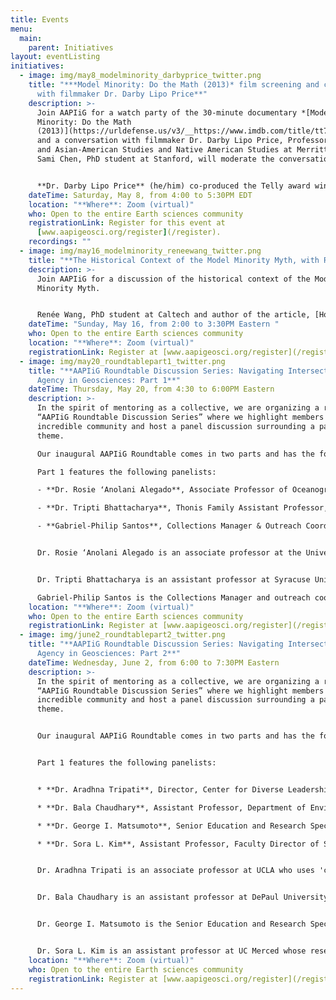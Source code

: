 ```yaml
---
title: Events
menu:
  main:
    parent: Initiatives
layout: eventListing
initiatives:
  - image: img/may8_modelminority_darbyprice_twitter.png
    title: "***Model Minority: Do the Math (2013)* film screening and conversation
      with filmmaker Dr. Darby Lipo Price**"
    description: >-
      Join AAPIiG for a watch party of the 30-minute documentary *[Model
      Minority: Do the Math
      (2013)](https://urldefense.us/v3/__https://www.imdb.com/title/tt7407412/__;!!G2kpM7uM-TzIFchu!n3APv6JKr6PLgftcLbk8tN-P8EJKYQe6U-p2dPAic0Dzj5PM1Axl-cuyxrMPljrcXw$)*
      and a conversation with filmmaker Dr. Darby Lipo Price, Professor in Asian
      and Asian-American Studies and Native American Studies at Merritt College.
      Sami Chen, PhD student at Stanford, will moderate the conversation.\


      **Dr. Darby Lipo Price** (he/him) co-produced the Telly award winning PBS documentaries: *Model Minority: Do the Math (2013)*, and *Crossing the Line: Multiracial Comedians (2008)* with Teja Arboleda.   Price completed a Ph.D. at the University of California at Berkeley in Comparative Ethnic Studies, and currently teaches Asian and Asian American Studies, and Native American Studies at Merritt College.  He has also taught similar courses at UC Berkeley, UC Santa Cruz, San Jose State U, DePaul U, Vassar, Mills, and Laney.  Price has published in *Amerasia Journal*, *Critical Mass: A Journal of Asian American Cultural Criticism*, T*he American Indian Culture and Research Journal*, and several anthologies.  In his free time, Price volunteers as a docent at the Portland Chinatown Museum and enjoys playing guitar and gardening.
    dateTime: Saturday, May 8, from 4:00 to 5:30PM EDT
    location: "**Where**: Zoom (virtual)"
    who: Open to the entire Earth sciences community
    registrationLink: Register for this event at
      [www.aapigeosci.org/register](/register).
    recordings: ""
  - image: img/may16_modelminority_reneewang_twitter.png
    title: "**The Historical Context of the Model Minority Myth, with Renée Wang**"
    description: >-
      Join AAPIiG for a discussion of the historical context of the Model
      Minority Myth. 


      Renée Wang, PhD student at Caltech and author of the article, [How the Model Minority Myth Harms Us All](https://caltechletters.org/viewpoints/model-minority-myth), will present a short presentation and moderate a community discussion.
    dateTime: "Sunday, May 16, from 2:00 to 3:30PM Eastern "
    who: Open to the entire Earth sciences community
    location: "**Where**: Zoom (virtual)"
    registrationLink: Register at [www.aapigeosci.org/register](/register).
  - image: img/may20_roundtablepart1_twitter.png
    title: "**AAPIiG Roundtable Discussion Series: Navigating Intersectionality and
      Agency in Geosciences: Part 1**"
    dateTime: Thursday, May 20, from 4:30 to 6:00PM Eastern
    description: >-
      In the spirit of mentoring as a collective, we are organizing a regular
      “AAPIiG Roundtable Discussion Series” where we highlight members of our
      incredible community and host a panel discussion surrounding a particular
      theme.

      Our inaugural AAPIiG Roundtable comes in two parts and has the following theme: “Navigating Intersectionality and Agency in the Geosciences.” 

      Part 1 features the following panelists:

      - **Dr. Rosie ʻAnolani Alegado**, Associate Professor of Oceanography,  Director of the Sea Grant Center of Excellence in Integrated Knowledge Systems, Director of the SOEST Maile Mentoring Bridge Program

      - **Dr. Tripti Bhattacharya**, Thonis Family Assistant Professor, Syracuse University

      - **Gabriel-Philip Santos**, Collections Manager & Outreach Coordinator, Alf Museum of Paleontology


      Dr. Rosie ‘Anolani Alegado is an associate professor at the University of Hawai‘i at Mānoa who focuses on the interaction between bacteria and the adaptive potential of their ecosystem. 


      Dr. Tripti Bhattacharya is an assistant professor at Syracuse University and her research focuses on reconstructing past climates to understand the dynamics of rainfall patterns. 

      Gabriel-Philip Santos is the Collections Manager and outreach coordinator at the Raymond M. Alf Museum of Paleontology who is passionate about science communication and diversity, equity, inclusion, and accessibility in science education and STEM.
    location: "**Where**: Zoom (virtual)"
    who: Open to the entire Earth sciences community
    registrationLink: Register at [www.aapigeosci.org/register](/register).
  - image: img/june2_roundtablepart2_twitter.png
    title: "**AAPIiG Roundtable Discussion Series: Navigating Intersectionality and
      Agency in Geosciences: Part 2**"
    dateTime: Wednesday, June 2, from 6:00 to 7:30PM Eastern
    description: >-
      In the spirit of mentoring as a collective, we are organizing a regular
      “AAPIiG Roundtable Discussion Series” where we highlight members of our
      incredible community and host a panel discussion surrounding a particular
      theme.


      Our inaugural AAPIiG Roundtable comes in two parts and has the following theme: “Navigating Intersectionality and Agency in the Geosciences.” 


      Part 1 features the following panelists:


      * **Dr. Aradhna Tripati**, Director, Center for Diverse Leadership in Science, Associate Professor at UCLA

      * **Dr. Bala Chaudhary**, Assistant Professor, Department of Environmental Science and Studies, DePaul University

      * **Dr. George I. Matsumoto**, Senior Education and Research Specialist, Monterey Bay Aquarium Research Institute

      * **Dr. Sora L. Kim**, Assistant Professor, Faculty Director of SIELO (Stable Isotope Ecosystem Laboratory of) UC Merced


      Dr. Aradhna Tripati is an associate professor at UCLA who uses 'clumped' (doubly substituted) isotopes to study the dynamics of past and future climate change.


      Dr. Bala Chaudhary is an assistant professor at DePaul University whose research focuses on plant-soil-microbial ecology, plant microbiome functioning, and the emerging field of microbial movement ecology.


      Dr. George I. Matsumoto is the Senior Education and Research Specialist at the Monterey Bay Aquarium Research Institute and coordinates seminars, summer internships, distance education, professional development workshops, and MBARI's partnership with other institutions.


      Dr. Sora L. Kim is an assistant professor at UC Merced whose research interests include paleoecology, climate change, environmental reconstruction and stable isotope biogeochemistry.
    location: "**Where**: Zoom (virtual)"
    who: Open to the entire Earth sciences community
    registrationLink: Register at [www.aapigeosci.org/register](/register).
---
```

